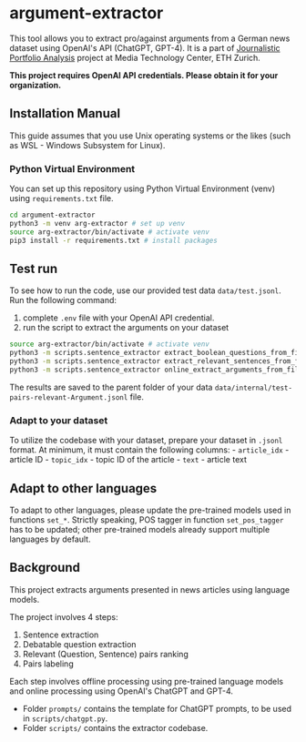 # argument-extractor

This tool allows you to extract pro/against arguments from a German news dataset using OpenAI's API (ChatGPT, GPT-4). It is a part of [Journalistic Portfolio Analysis](https://mtc.ethz.ch/research/natural-language-processing/journalistic-portfolio-analysis.html) project at Media Technology Center, ETH Zurich.

**This project requires OpenAI API credentials. Please obtain it for your organization.**

## Installation Manual

This guide assumes that you use Unix operating systems or the likes (such as WSL - Windows Subsystem for Linux).

### Python Virtual Environment
You can set up this repository using Python Virtual Environment (venv) using `requirements.txt` file.

```bash
cd argument-extractor
python3 -m venv arg-extractor # set up venv
source arg-extractor/bin/activate # activate venv
pip3 install -r requirements.txt # install packages
```

## Test run

To see how to run the code, use our provided test data `data/test.jsonl`. Run the following command:

1. complete `.env` file with your OpenAI API credential.
2. run the script to extract the arguments on your dataset

```bash
source arg-extractor/bin/activate # activate venv
python3 -m scripts.sentence_extractor extract_boolean_questions_from_file data/test.jsonl # extract sentences and questions
python3 -m scripts.sentence_extractor extract_relevant_sentences_from_file data/internal/test-questions.jsonl data/internal/test-sentences.jsonl # extract relevant (question, sentence) pairs
python3 -m scripts.sentence_extractor online_extract_arguments_from_file data/internal/test-pairs-relevant.jsonl # extract valid arguments
```

The results are saved to the parent folder of your data `data/internal/test-pairs-relevant-Argument.jsonl` file.

### Adapt to your dataset

To utilize the codebase with your dataset, prepare your dataset in `.jsonl` format. At minimum, it must contain the following columns:
	- `article_idx` - article ID
	- `topic_idx` - topic ID of the article
	- `text` - article text

## Adapt to other languages

To adapt to other languages, please update the pre-trained models used in functions `set_*`. Strictly speaking, POS tagger in function `set_pos_tagger` has to be updated; other pre-trained models already support multiple languages by default.

## Background

This project extracts arguments presented in news articles using language models.

The project involves 4 steps:
1. Sentence extraction
2. Debatable question extraction
3. Relevant (Question, Sentence) pairs ranking
4. Pairs labeling

Each step involves offline processing using pre-trained language models and online processing using OpenAI's ChatGPT and GPT-4.

- Folder `prompts/` contains the template for ChatGPT prompts, to be used in `scripts/chatgpt.py`.
- Folder `scripts/` contains the extractor codebase.
